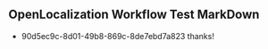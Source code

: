 ## OpenLocalization Workflow Test MarkDown
* 90d5ec9c-8d01-49b8-869c-8de7ebd7a823 
thanks!<!--HONumber=Feb16_HO4-->
